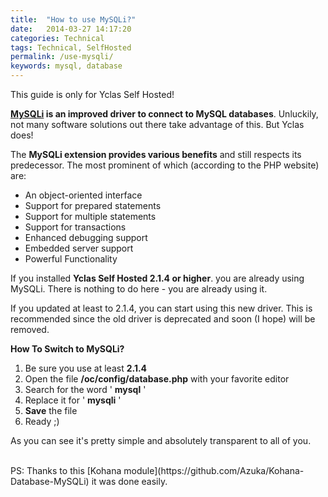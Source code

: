 ```yaml
---
title:  "How to use MySQLi?"
date:   2014-03-27 14:17:20
categories: Technical
tags: Technical, SelfHosted
permalink: /use-mysqli/
keywords: mysql, database
---
```

<div class="alert alert-warning">
<strong><i class="glyphicon glyphicon-warning-sign"></i> </strong> This guide is only for Yclas Self Hosted!
</div>

**[MySQLi](https://en.wikipedia.org/wiki/MySQLi) is an improved driver to connect to MySQL databases**. Unluckily, not many software solutions out there take advantage of this. But Yclas does!

The **MySQLi extension provides various benefits** and still respects its predecessor. The most prominent of which (according to the PHP website) are:

* An object-oriented interface
* Support for prepared statements
* Support for multiple statements
* Support for transactions
* Enhanced debugging support
* Embedded server support
* Powerful Functionality

If you installed **Yclas Self Hosted 2.1.4 or higher**. you are already using MySQLi. There is nothing to do here - you are already using it.

If you updated at least to 2.1.4, you can start using this new driver. This is recommended since the old driver is deprecated and soon (I hope) will be removed.

**How To Switch to MySQLi?** 

1. Be sure you use at least **2.1.4** 
2. Open the file **/oc/config/database.php** with your favorite editor 
3. Search for the word ' **mysql** ' 
4. Replace it for ' **mysqli** ' 
5. **Save** the file 
6. Ready ;) 

As you can see it's pretty simple and absolutely transparent to all of you. 

<br>
PS: Thanks to this [Kohana module](https://github.com/Azuka/Kohana-Database-MySQLi) it was done easily.

